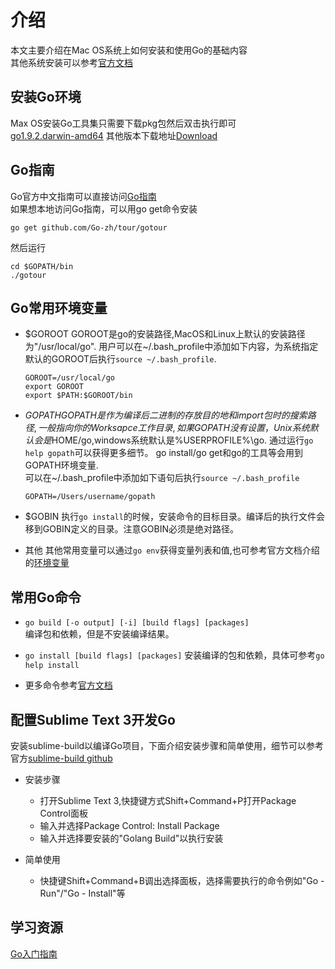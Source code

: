 # 介绍

本文主要介绍在Mac OS系统上如何安装和使用Go的基础内容  
其他系统安装可以参考[官方文档](https://go-zh.org/doc/install)  

## 安装Go环境
Max OS安装Go工具集只需要下载pkg包然后双击执行即可  
[go1.9.2.darwin-amd64](https://golang.org/doc/install?download=go1.9.2.darwin-amd64.pkg)
其他版本下载地址[Download](https://golang.org/dl/)

## Go指南
Go官方中文指南可以直接访问[Go指南](https://tour.go-zh.org/welcome/1)  
如果想本地访问Go指南，可以用go get命令安装
```
go get github.com/Go-zh/tour/gotour
```

然后运行
```
cd $GOPATH/bin
./gotour
```

## Go常用环境变量
* $GOROOT
  GOROOT是go的安装路径,MacOS和Linux上默认的安装路径为"/usr/local/go". 用户可以在~/.bash_profile中添加如下内容，为系统指定默认的GOROOT后执行`source ~/.bash_profile`.
  ```
  GOROOT=/usr/local/go
  export GOROOT
  export $PATH:$GOROOT/bin
  ```

* $GOPATH
  GOPATH是作为编译后二进制的存放目的地和import包时的搜索路径,一般指向你的Worksapce工作目录,如果GOPATH没有设置，Unix系统默认会是$HOME/go,windows系统默认是%USERPROFILE%\go. 通过运行`go help gopath`可以获得更多细节。 
  go install/go get和go的工具等会用到GOPATH环境变量.  
  可以在~/.bash_profile中添加如下语句后执行`source ~/.bash_profile`
  ```
  GOPATH=/Users/username/gopath
  ```

* $GOBIN
  执行`go install`的时候，安装命令的目标目录。编译后的执行文件会移到GOBIN定义的目录。注意GOBIN必须是绝对路径。 

* 其他
  其他常用变量可以通过`go env`获得变量列表和值,也可参考官方文档介绍的[环境变量](https://golang.org/cmd/go/#hdr-Environment_variables)

## 常用Go命令
* `go build [-o output] [-i] [build flags] [packages]`  
编译包和依赖，但是不安装编译结果。

* `go install [build flags] [packages]`
安装编译的包和依赖，具体可参考`go help install`

* 更多命令参考[官方文档](https://golang.org/cmd/go/)

## 配置Sublime Text 3开发Go
安装sublime-build以编译Go项目，下面介绍安装步骤和简单使用，细节可以参考官方[sublime-build github](https://github.com/golang/sublime-build)
* 安装步骤
  * 打开Sublime Text 3,快捷键方式Shift+Command+P打开Package Control面板
  * 输入并选择Package Control: Install Package
  * 输入并选择要安装的"Golang Build"以执行安装

* 简单使用
  * 快捷键Shift+Command+B调出选择面板，选择需要执行的命令例如"Go - Run"/"Go - Install"等

## 学习资源
[Go入门指南](https://github.com/Unknwon/the-way-to-go_ZH_CN/blob/master/eBook/directory.md)

